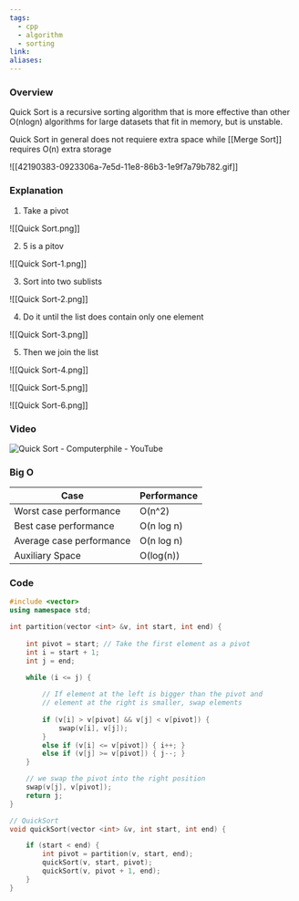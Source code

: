 ```yaml
---
tags:
  - cpp
  - algorithm
  - sorting
link: 
aliases:
---
```



### Overview

Quick Sort is a recursive sorting algorithm that is more effective than other O(nlogn) algorithms for large datasets that fit in memory, but is unstable. 

Quick Sort in general does not requiere extra space while [[Merge Sort]] requires O(n) extra storage


![[42190383-0923306a-7e5d-11e8-86b3-1e9f7a79b782.gif]]


### Explanation

1. Take a pivot

![[Quick Sort.png]]

2. 5 is a pitov

![[Quick Sort-1.png]]

3. Sort into two sublists

![[Quick Sort-2.png]]

4. Do it until the list does contain only one element

![[Quick Sort-3.png]]

5. Then we join the list

![[Quick Sort-4.png]]

![[Quick Sort-5.png]]

![[Quick Sort-6.png]]

### Video

![Quick Sort - Computerphile - YouTube](https://www.youtube.com/watch?v=XE4VP_8Y0BU)



### Big O

| Case                     | Performance |
|--------------------------|-------------|
| Worst case performance   | O(n^2)      |
| Best case performance    | O(n log n)  |
| Average case performance | O(n log n)  |
| Auxiliary Space          | O(log(n))   |



### Code


```cpp
#include <vector>
using namespace std;

int partition(vector <int> &v, int start, int end) {
	
	int pivot = start; // Take the first element as a pivot 
	int i = start + 1;
	int j = end;

	while (i <= j) {
		
		// If element at the left is bigger than the pivot and
		// element at the right is smaller, swap elements
		
		if (v[i] > v[pivot] && v[j] < v[pivot]) {
			swap(v[i], v[j]);
		}
		else if (v[i] <= v[pivot]) { i++; } 
		else if (v[j] >= v[pivot]) { j--; } 
	}

	// we swap the pivot into the right position
	swap(v[j], v[pivot]);
	return j;
}

// QuickSort
void quickSort(vector <int> &v, int start, int end) {

	if (start < end) {
		int pivot = partition(v, start, end);
		quickSort(v, start, pivot);
		quickSort(v, pivot + 1, end);
	}
}

```
